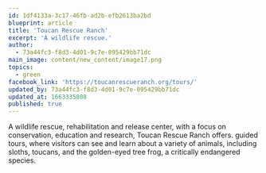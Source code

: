 ```yaml
---
id: 1df4133a-3c17-46fb-ad2b-efb2613ba2bd
blueprint: article
title: 'Toucan Rescue Ranch'
excerpt: 'A wildlife rescue.'
author:
  - 73a44fc3-f8d3-4d01-9c7e-095429bb71dc
main_image: content/new_content/image17.png
topics:
  - green
facebook_link: 'https://toucanrescueranch.org/tours/'
updated_by: 73a44fc3-f8d3-4d01-9c7e-095429bb71dc
updated_at: 1663335808
published: true
---
```

A wildlife rescue, rehabilitation and release center, with a focus on conservation, education and research, Toucan Rescue Ranch offers. guided tours, where visitors can see and learn about a variety of animals, including sloths, toucans, and the golden-eyed tree frog, a critically endangered species.